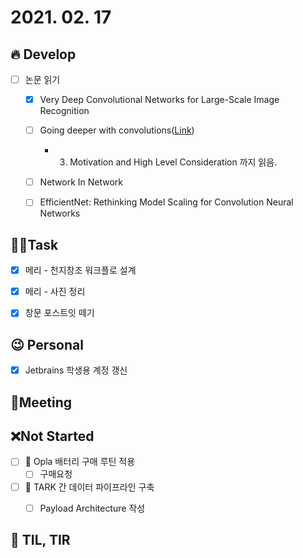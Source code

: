 # 2021. 02. 17

## 🔥 Develop

- [ ] 논문 읽기
  - [x] Very Deep Convolutional Networks for Large-Scale Image Recognition
  - [ ] Going deeper with convolutions([Link](https://89douner.tistory.com/62?category=873854))
    * 3. Motivation and High Level Consideration 까지 읽음.
  - [ ] Network In Network
  - [ ] EfficientNet: Rethinking Model Scaling for Convolution Neural Networks



##  🏳‍🌈Task

- [x] 메리 - 천지창조 워크플로 설계
- [x] 메리 - 사진 정리
- [x] 창문 포스트잇 떼기



## 😉 Personal

- [x] Jetbrains 학생용 계정 갱신




## :dizzy: ​Meeting





## ❌Not Started

- [ ] 🎨 Opla 배터리 구매 루틴 적용
  - [ ] 구매요청
- [ ] 🎨 TARK 간 데이터 파이프라인 구축
  - [ ] Payload Architecture 작성




## 📸 TIL, TIR

